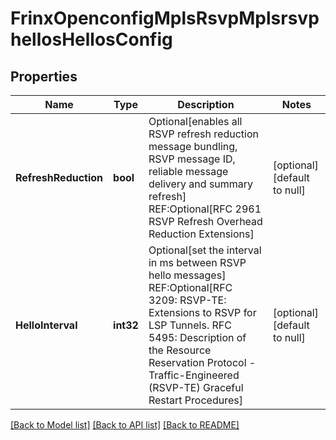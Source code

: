 # FrinxOpenconfigMplsRsvpMplsrsvphellosHellosConfig

## Properties
Name | Type | Description | Notes
------------ | ------------- | ------------- | -------------
**RefreshReduction** | **bool** | Optional[enables all RSVP refresh reduction message bundling, RSVP message ID, reliable message delivery and summary refresh] REF:Optional[RFC 2961 RSVP Refresh Overhead Reduction Extensions] | [optional] [default to null]
**HelloInterval** | **int32** | Optional[set the interval in ms between RSVP hello messages] REF:Optional[RFC 3209: RSVP-TE: Extensions to RSVP for LSP Tunnels. RFC 5495: Description of the Resource Reservation Protocol - Traffic-Engineered (RSVP-TE) Graceful Restart Procedures] | [optional] [default to null]

[[Back to Model list]](../README.md#documentation-for-models) [[Back to API list]](../README.md#documentation-for-api-endpoints) [[Back to README]](../README.md)



